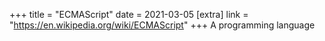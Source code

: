+++
title = "ECMAScript"
date = 2021-03-05
[extra]
link = "https://en.wikipedia.org/wiki/ECMAScript"
+++
A programming language

